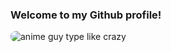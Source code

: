 ### Welcome to my Github profile!



<img src="./42634073306d3a03bf67cbcd4dc270ae1410383808_full.gif" alt="anime guy type like crazy" title="me lmao" style="border-radius:8px" >
